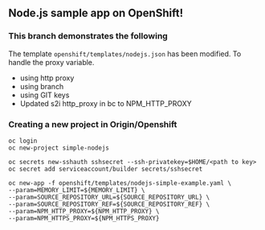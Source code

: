 Node.js sample app on OpenShift!
-----------------

### This branch demonstrates the following ###
The template `openshift/templates/nodejs.json` has been modified. To handle the proxy variable.

- using http proxy
- using branch
- using GIT keys
- Updated s2i http_proxy in bc to NPM_HTTP_PROXY

### Creating a new project in Origin/Openshift ###

```
oc login
oc new-project simple-nodejs

oc secrets new-sshauth sshsecret --ssh-privatekey=$HOME/<path to key>
oc secret add serviceaccount/builder secrets/sshsecret

oc new-app -f openshift/templates/nodejs-simple-example.yaml \
--param=MEMORY_LIMIT=${MEMORY_LIMIT} \
--param=SOURCE_REPOSITORY_URL=${SOURCE_REPOSITORY_URL} \
--param=SOURCE_REPOSITORY_REF=${SOURCE_REPOSITORY_REF} \
--param=NPM_HTTP_PROXY=${NPM_HTTP_PROXY} \
--param=NPM_HTTPS_PROXY=${NPM_HTTPS_PROXY}
```
